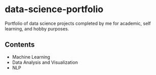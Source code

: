 # data-science-portfolio
Portfolio of data science projects completed by me for academic, self learning, and hobby purposes.

## Contents
* Machine Learning
* Data Analysis and Visualization
* NLP
